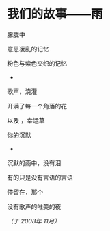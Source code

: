 # 我们的故事——雨

朦胧中

意思凌乱的记忆

粉色与紫色交织的记忆

*

歌声，浇灌

开满了每一个角落的花

以及 ，幸运草

你的沉默

*

沉默的雨中，没有泪

有的只是没有言语的言语

停留在，那个

没有歌声的唯美的夜

*（于 2008年 11月）*